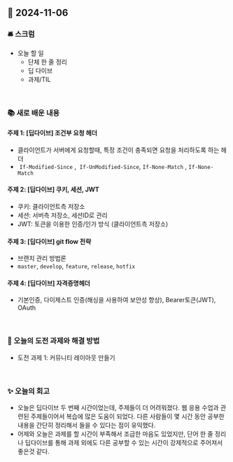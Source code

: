 ## 📅 2024-11-06

### 🛎️ 스크럼
- 오늘 할 일
    - 단체 한 줄 정리
    - 딥 다이브
    - 과제/TIL

</br>

### 📚 새로 배운 내용
#### 주제 1: [딥다이브] 조건부 요청 헤더
- 클라이언트가 서버에게 요청할때, 특정 조건이 충족되면 요청을 처리하도록 하는 헤더
-  `If-Modified-Since` ,  `If-UnModified-Since`, `If-None-Match` , `If-None-Match` 

#### 주제 2: [딥다이브] 쿠키, 세션, JWT
- 쿠키: 클라이언트측 저장소
- 세션: 서버측 저장소, 세션ID로 관리
- JWT: 토큰을 이용한 인증/인가 방식 (클라이언트측 저장소)

#### 주제 3: [딥다이브] git flow 전략
- 브랜치 관리 방법론
- `master`, `develop`, `feature`, `release`, `hotfix`

#### 주제 4: [딥다이브] 자격증명헤더
- 기본인증, 다이제스트 인증(해싱을 사용하여 보안성 향상), Bearer토큰(JWT), OAuth

</br>

### 🎯 오늘의 도전 과제와 해결 방법
- 도전 과제 1: 커뮤니티 레이아웃 만들기

</br>

### ✨ 오늘의 회고
- 오늘은 딥다이브 두 번째 시간이었는데, 주제들이 더 어려워졌다. 웹 응용 수업과 관련된 주제들이어서 복습에 많은 도움이 되었다. 다른 사람들이 몇 시간 동안 공부한 내용을 간단히 정리해서 들을 수 있다는 점이 유익했다.
- 어제와 오늘은 과제를 할 시간이 부족해서 조급한 마음도 있었지만, 단어 한 줄 정리나 딥다이브를 통해 과제 외에도 다른 공부할 수 있는 시간이 강제적으로 주어져서 좋은것 같다. 

